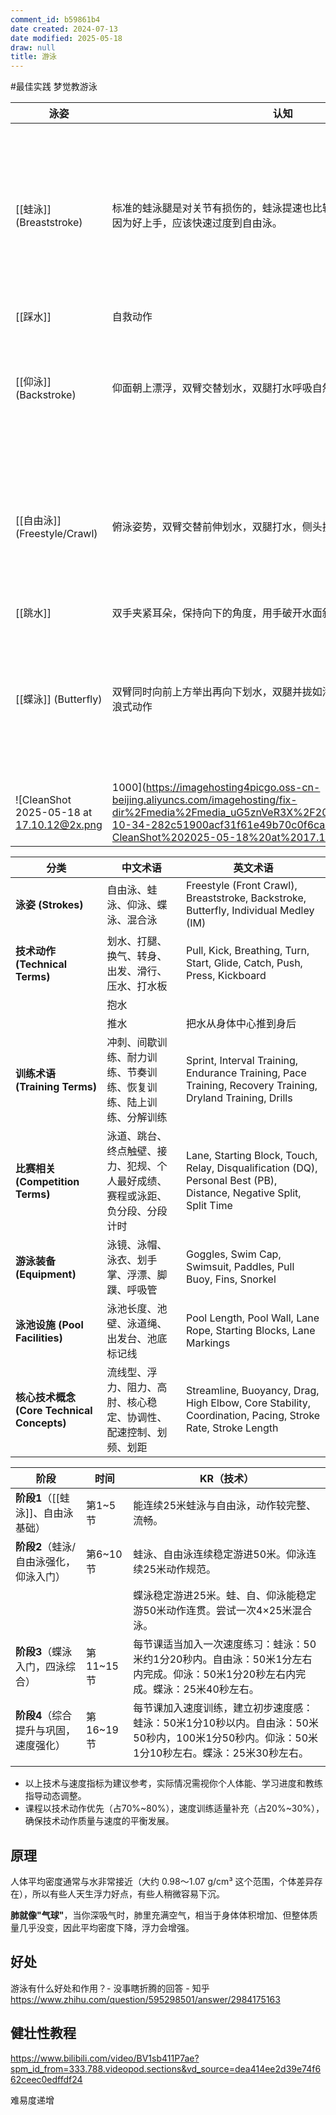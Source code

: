 ```yaml
---
comment_id: b59861b4
date created: 2024-07-13
date modified: 2025-05-18
draw: null
title: 游泳
---
```

#最佳实践 梦觉教游泳

| 泳姿                        | 认知                                                  |                       |
| ------------------------- | --------------------------------------------------- | --------------------- |
| [[蛙泳]] (Breaststroke)     | 标准的蛙泳腿是对关节有损伤的，蛙泳提速也比较困难。所以最初学蛙泳只是因为好上手，应该快速过度到自由泳。| 均衡锻炼、心肺健身、膝关节压力、初学者友好 |
| [[踩水]]                    | 自救动作                                                |                       |
| [[仰泳]] (Backstroke)       | 仰面朝上漂浮，双臂交替划水，双腿打水呼吸自然，无需憋气                         | 低冲击 姿势矫正 脊柱健康 肩部注意    |
| [[自由泳]] (Freestyle/Crawl) | 俯泳姿势，双臂交替前伸划水，双腿打水，侧头换气                             | 全身锻炼、高心肺、肩颈风险、普及型     |
| [[跳水]]                    | 双手夹紧耳朵，保持向下的角度，用手破开水面斜向入水                           |                       |
| [[蝶泳]] (Butterfly)        | 双臂同时向前上方举出再向下划水，双腿并拢如海豚尾摆动，上半身需配合波浪式动作              | 高强度、全身爆发力、肩背负荷、进阶泳姿   |
|                           |                                                     |                       |
![CleanShot 2025-05-18 at 17.10.12@2x.png|1000](https://imagehosting4picgo.oss-cn-beijing.aliyuncs.com/imagehosting/fix-dir%2Fmedia%2Fmedia_uG5znVeR3X%2F2025%2F05%2F18%2F17-10-34-282c51900acf31f61e49b70c0f6ca2e7-CleanShot%202025-05-18%20at%2017.10.12-2x-171374.png)

| 分类                                   | 中文术语                                   | 英文术语                                                                                                                |
| ------------------------------------ | -------------------------------------- | ------------------------------------------------------------------------------------------------------------------- |
| **泳姿 (Strokes)**                     | 自由泳、蛙泳、仰泳、蝶泳、混合泳                       | Freestyle (Front Crawl), Breaststroke, Backstroke, Butterfly, Individual Medley (IM)                                |
| **技术动作 (Technical Terms)**           | 划水、打腿、换气、转身、出发、滑行、压水、打水板               | Pull, Kick, Breathing, Turn, Start, Glide, Catch, Push, Press, Kickboard                                            |
|                                      | 抱水                                     |                                                                                                                     |
|                                      | 推水                                     | 把水从身体中心推到身后                                                                                                         |
| **训练术语 (Training Terms)**            | 冲刺、间歇训练、耐力训练、节奏训练、恢复训练、陆上训练、分解训练       | Sprint, Interval Training, Endurance Training, Pace Training, Recovery Training, Dryland Training, Drills           |
| **比赛相关 (Competition Terms)**         | 泳道、跳台、终点触壁、接力、犯规、个人最好成绩、赛程或泳距、负分段、分段计时 | Lane, Starting Block, Touch, Relay, Disqualification (DQ), Personal Best (PB), Distance, Negative Split, Split Time |
| **游泳装备 (Equipment)**                 | 泳镜、泳帽、泳衣、划手掌、浮漂、脚蹼、呼吸管                 | Goggles, Swim Cap, Swimsuit, Paddles, Pull Buoy, Fins, Snorkel                                                      |
| **泳池设施 (Pool Facilities)**           | 泳池长度、池壁、泳道绳、出发台、池底标记线                  | Pool Length, Pool Wall, Lane Rope, Starting Blocks, Lane Markings                                                   |
| **核心技术概念 (Core Technical Concepts)** | 流线型、浮力、阻力、高肘、核心稳定、协调性、配速控制、划频、划距       | Streamline, Buoyancy, Drag, High Elbow, Core Stability, Coordination, Pacing, Stroke Rate, Stroke Length            |

| 阶段                     | 时间      | KR（技术）|
| ---------------------- | ------- | --------------------------------------------------------------------------------- |
| **阶段1**（[[蛙泳]]、自由泳基础）| 第1~5节   | 能连续25米蛙泳与自由泳，动作较完整、流畅。|
| **阶段2**（蛙泳/自由泳强化，仰泳入门）| 第6~10节  | 蛙泳、自由泳连续稳定游进50米。仰泳连续25米动作规范。|
|                        |         | 蝶泳稳定游进25米。蛙、自、仰泳能稳定游50米动作连贯。尝试一次4×25米混合泳。|
| **阶段3**（蝶泳入门，四泳综合）| 第11~15节 | 每节课适当加入一次速度练习：蛙泳：50米约1分20秒内。自由泳：50米1分左右内完成。仰泳：50米1分20秒左右内完成。蝶泳：25米40秒左右。|
| **阶段4**（综合提升与巩固，速度强化）| 第16~19节 | 每节课加入速度训练，建立初步速度感：蛙泳：50米1分10秒以内。自由泳：50米50秒内，100米1分50秒内。仰泳：50米1分10秒左右。蝶泳：25米30秒左右。|
|                        |         |                                                                                   |

- 以上技术与速度指标为建议参考，实际情况需视你个人体能、学习进度和教练指导动态调整。
- 课程以技术动作优先（占70%~80%），速度训练适量补充（占20%~30%），确保技术动作质量与速度的平衡发展。

## 原理

人体平均密度通常与水非常接近（大约 0.98～1.07 g/cm³ 这个范围，个体差异存在），所以有些人天生浮力好点，有些人稍微容易下沉。

**肺就像"气球"**，当你深吸气时，肺里充满空气，相当于身体体积增加、但整体质量几乎没变，因此平均密度下降，浮力会增强。

## 好处

游泳有什么好处和作用？- 没事瞎折腾的回答 - 知乎  
https://www.zhihu.com/question/595298501/answer/2984175163

## 健壮性教程

https://www.bilibili.com/video/BV1sb411P7ae?spm_id_from=333.788.videopod.sections&vd_source=dea414ee2d39e74f662ceec0edffdf24

难易度递增
